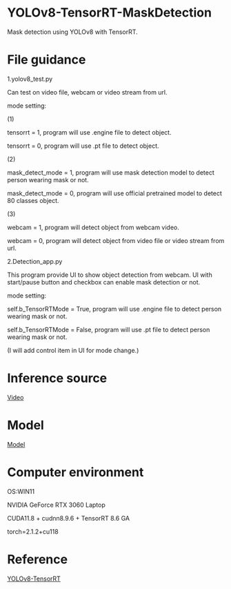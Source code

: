 # YOLOv8-TensorRT-MaskDetection
Mask detection using YOLOv8 with TensorRT.

# File guidance
1.yolov8_test.py

Can test on video file, webcam or video stream from url.

mode setting:

(1)

tensorrt = 1, program will use .engine file to detect object.

tensorrt = 0, program will use .pt file to detect object.

(2)

mask_detect_mode = 1, program will use mask detection model to detect person wearing mask or not.

mask_detect_mode = 0, program will use official pretrained model to detect 80 classes object.

(3)

webcam = 1, program will detect object from webcam video.

webcam = 0, program will detect object from video file or video stream from url.

2.Detection_app.py

This program provide UI to show object detection from webcam. UI with start/pause button and checkbox 
can enable mask detection or not.

mode setting:

self.b_TensorRTMode = True, program will use .engine file to detect person wearing mask or not.

self.b_TensorRTMode = False, program will use .pt file to detect person wearing mask or not.

(I will add control item in UI for mode change.)

# Inference source
[Video](https://drive.google.com/drive/folders/16zLaimbdfVHhElf467EXvonjqsaBEBnx?usp=drive_link)

# Model
[Model](https://drive.google.com/drive/folders/1IkrbvLPiS0b8fu-ELpd0ViE5tKB9dmrl?usp=drive_link)

# Computer environment

OS:WIN11

NVIDIA GeForce RTX 3060 Laptop

CUDA11.8 + cudnn8.9.6 + TensorRT 8.6 GA

torch=2.1.2+cu118

# Reference
[YOLOv8-TensorRT](https://github.com/triple-Mu/YOLOv8-TensorRT)



